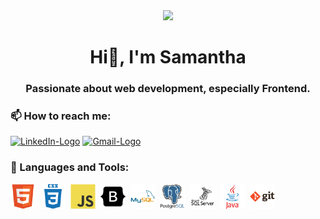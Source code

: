 <div id="header" align="center">
  <img
    src="https://media4.giphy.com/media/Vkd2lwj7Se0qeos0vg/giphy.gif?cid=ecf05e47o49gvgr6avc66kz7yh7iqf3dyxhrzmr2u191whgy&ep=v1_stickers_search&rid=giphy.gif&ct=s"
    width="200"
  />
  <h1 align="center">Hi👋, I'm Samantha</h1>
  <h3 align="center">Passionate about web development, especially Frontend.</h3>
</div>
<h3 align="left">📫 How to reach me:</h3>
<div id="social" align="left">
  <a
    href="https://www.linkedin.com/in/samantha-stephania-chub-mor%C3%A1n-197652231?utm_source=share&utm_campaign=share_via&utm_content=profile&utm_medium=android_app"
    target="_blank"
  >
    <img
      src="https://www.logo.wine/a/logo/LinkedIn/LinkedIn-Logo.wine.svg"
      alt="LinkedIn-Logo"
      width="100"
      height="50"
  /></a>
  <a href="mailto:samantha.scm01@gmail.com" target="_blank">
    <img
      src="https://www.logo.wine/a/logo/Gmail/Gmail-Logo.wine.svg"
      alt="Gmail-Logo"
      width="100"
      height="50"
  /></a>
</div>
<div align="left">
  <h3>🔨 Languages and Tools:</h3>
  <div>
    <img
      src="https://github.com/devicons/devicon/blob/master/icons/html5/html5-original.svg"
      title="HTML5"
      alt="HTML"
      width="40"
      height="40"
    />&nbsp;
    <img
      src="https://github.com/devicons/devicon/blob/master/icons/css3/css3-plain-wordmark.svg"
      title="CSS3"
      alt="css"
      width="40"
      height="40"
    />&nbsp;
    <img
      src="https://github.com/devicons/devicon/blob/master/icons/javascript/javascript-original.svg"
      title="JavaScript"
      alt="JavaScript"
      width="40"
      height="40"
    />&nbsp;
   <img src="https://github.com/devicons/devicon/blob/master/icons/bootstrap/bootstrap-plain.svg" title="Bootstrap" alt-"Bootstrap" width="40" height="40"/>&nbsp;
   <img src="https://github.com/devicons/devicon/blob/master/icons/mysql/mysql-original-wordmark.svg" title="MySQL" alt-"MySQL" width="40" height="40"/>&nbsp;
   <img src="https://github.com/devicons/devicon/blob/master/icons/postgresql/postgresql-original-wordmark.svg" title="postgresql" alt-"postgresql" width="40" height="40"/>&nbsp;
   <img src="https://github.com/devicons/devicon/blob/master/icons/microsoftsqlserver/microsoftsqlserver-plain-wordmark.svg" title="SQL" alt-"SQL" width="40" height="40"/>&nbsp;
    <img src="https://github.com/devicons/devicon/blob/master/icons/java/java-original-wordmark.svg" title="java" alt-"java" width="40" height="40"/>&nbsp;
   <img
      src="https://github.com/devicons/devicon/blob/master/icons/git/git-original-wordmark.svg"
      title="Git"
      **alt="Git"
      width="40"
      height="40"
    />
   
  </div>
</div>


<!--
### About me:
- 🔭 I’m currently working on ...
- 🌱 I’m currently learning ...
- 👯 I’m looking to collaborate on ...
- 🤔 I’m looking for help with ...
- 💬 Ask me about ...
 ...
- 😄 Pronouns: ...
- ⚡ Fun fact: ...
  -->
